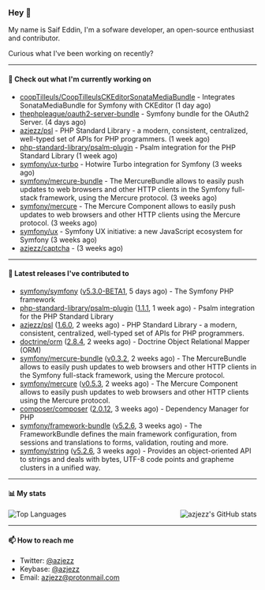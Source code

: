 ### Hey 👋

My name is Saif Eddin, I'm a sofware developer, an open-source enthusiast and contributor.

Curious what I've been working on recently?

---

#### 👷 Check out what I'm currently working on

- [coopTilleuls/CoopTilleulsCKEditorSonataMediaBundle](https://github.com/coopTilleuls/CoopTilleulsCKEditorSonataMediaBundle) - Integrates SonataMediaBundle for Symfony with CKEditor (1 day ago)
- [thephpleague/oauth2-server-bundle](https://github.com/thephpleague/oauth2-server-bundle) - Symfony bundle for the OAuth2 Server. (4 days ago)
- [azjezz/psl](https://github.com/azjezz/psl) - PHP Standard Library - a modern, consistent, centralized, well-typed set of APIs for PHP programmers. (1 week ago)
- [php-standard-library/psalm-plugin](https://github.com/php-standard-library/psalm-plugin) - Psalm integration for the PHP Standard Library (1 week ago)
- [symfony/ux-turbo](https://github.com/symfony/ux-turbo) - Hotwire Turbo integration for Symfony (3 weeks ago)
- [symfony/mercure-bundle](https://github.com/symfony/mercure-bundle) - The MercureBundle allows to easily push updates to web browsers and other HTTP clients in the Symfony full-stack framework, using the Mercure protocol. (3 weeks ago)
- [symfony/mercure](https://github.com/symfony/mercure) - The Mercure Component allows to easily push updates to web browsers and other HTTP clients using the Mercure protocol. (3 weeks ago)
- [symfony/ux](https://github.com/symfony/ux) - Symfony UX initiative: a new JavaScript ecosystem for Symfony (3 weeks ago)
- [azjezz/captcha](https://github.com/azjezz/captcha) -  (3 weeks ago)

---

#### 🔭 Latest releases I've contributed to

- [symfony/symfony](https://github.com/symfony/symfony) ([v5.3.0-BETA1](https://github.com/symfony/symfony/releases/tag/v5.3.0-BETA1), 5 days ago) - The Symfony PHP framework
- [php-standard-library/psalm-plugin](https://github.com/php-standard-library/psalm-plugin) ([1.1.1](https://github.com/php-standard-library/psalm-plugin/releases/tag/1.1.1), 1 week ago) - Psalm integration for the PHP Standard Library
- [azjezz/psl](https://github.com/azjezz/psl) ([1.6.0](https://github.com/azjezz/psl/releases/tag/1.6.0), 2 weeks ago) - PHP Standard Library - a modern, consistent, centralized, well-typed set of APIs for PHP programmers.
- [doctrine/orm](https://github.com/doctrine/orm) ([2.8.4](https://github.com/doctrine/orm/releases/tag/2.8.4), 2 weeks ago) - Doctrine Object Relational Mapper (ORM)
- [symfony/mercure-bundle](https://github.com/symfony/mercure-bundle) ([v0.3.2](https://github.com/symfony/mercure-bundle/releases/tag/v0.3.2), 2 weeks ago) - The MercureBundle allows to easily push updates to web browsers and other HTTP clients in the Symfony full-stack framework, using the Mercure protocol.
- [symfony/mercure](https://github.com/symfony/mercure) ([v0.5.3](https://github.com/symfony/mercure/releases/tag/v0.5.3), 2 weeks ago) - The Mercure Component allows to easily push updates to web browsers and other HTTP clients using the Mercure protocol.
- [composer/composer](https://github.com/composer/composer) ([2.0.12](https://github.com/composer/composer/releases/tag/2.0.12), 3 weeks ago) - Dependency Manager for PHP
- [symfony/framework-bundle](https://github.com/symfony/framework-bundle) ([v5.2.6](https://github.com/symfony/framework-bundle/releases/tag/v5.2.6), 3 weeks ago) - The FrameworkBundle defines the main framework configuration, from sessions and translations to forms, validation, routing and more.
- [symfony/string](https://github.com/symfony/string) ([v5.2.6](https://github.com/symfony/string/releases/tag/v5.2.6), 3 weeks ago) - Provides an object-oriented API to strings and deals with bytes, UTF-8 code points and grapheme clusters in a unified way.

---

#### 📊 My stats

<img align="right" alt="azjezz's GitHub stats" src="https://github-readme-stats.vercel.app/api?username=azjezz&count_private=1&show_icons=true&" />

![Top Languages](https://github-readme-stats.vercel.app/api/top-langs/?username=azjezz)

---

#### 📫 How to reach me

- Twitter: [@azjezz](https://twitter.com/azjezz)
- Keybase: [@azjezz](https://keybase.io/azjezz)
- Email: [azjezz@protonmail.com](mailto://azjezz@protonmail.com)
